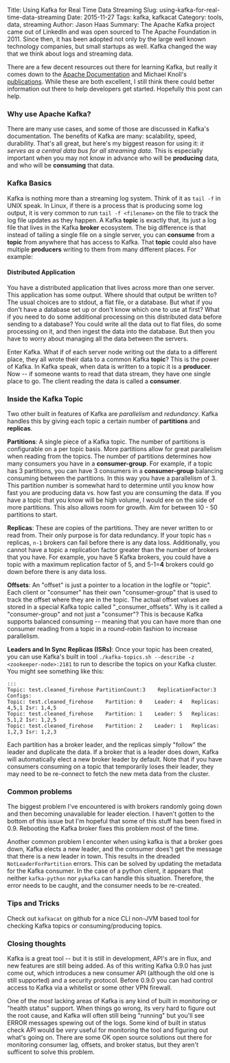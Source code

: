 Title: Using Kafka for Real Time Data Streaming
Slug: using-kafka-for-real-time-data-streaming
Date: 2015-11-27
Tags: kafka, kafkacat
Category: tools, data, streaming
Author: Jason Haas
Summary:  The Apache Kafka project came out of LinkedIn and was open sourced to The Apache Foundation in 2011.  Since then, it has been adopted not only by the large well known technology companies, but small startups as well.  Kafka changed the way that we think about logs and streaming data.

There are a few decent resources out there for learning Kafka, but really it comes down to the [Apache Documentation](http://kafka.apache.org/documentation.html) and Michael Knoll's [publications](http://www.michael-noll.com/blog/2014/08/18/apache-kafka-training-deck-and-tutorial/).  While these are both excellent, I still think there could better information out there to help developers get started.  Hopefully this post can help.

### Why use Apache Kafka?

There are many use cases, and some of those are discussed in Kafka's documentation.  The benefits of Kafka are many:  scalability, speed, durability.  That's all great, but here's my biggest reason for using it:  *it serves as a central data bus for all streaming data*.  This is especially important when you may not know in advance who will be **producing** data, and who will be **consuming** that data.

### Kafka Basics

Kafka is nothing more than a streaming log system.  Think of it as `tail -f` in UNIX speak.  In Linux, if there is a process that is producing some log output, it is very common to run `tail -f <filename>` on the file to track the log file updates as they happen.  A Kafka **topic** is exactly that, its just a log file that lives in the Kafka **broker** ecosystem.  The big difference is that instead of tailing a single file on a single server, you can **consume** from a **topic** from anywhere that has access to Kafka.  That **topic** could also have multiple **producers** writing to them from many different places.  For example:

#### Distributed Application

You have a distributed application that lives across more than one server.  This application has some output.  Where should that output be written to?  The usual choices are to stdout, a flat file, or a database.  But what if you don't have a database set up or don't know which one to use at first?  What if you need to do some additional processing on this distributed data before sending to a database?  You could write all the data out to flat files, do some processing on it, and then ingest the data into the database.  But then you have to worry about managing all the data between the servers.

Enter Kafka.  What if of each server node writing out the data to a different place, they all wrote their data to a common Kafka **topic**?  This is the power of Kafka.  In Kafka speak, when data is written to a topic it is a **producer**.  Now -- if someone wants to read that data stream, they have one single place to go.  The client reading the data is called a **consumer**.

### Inside the Kafka Topic

Two other built in features of Kafka are *parallelism* and *redundancy*.  Kafka handles this by giving each topic a certain number of **partitions** and **replicas**.

**Partitions**:  A single piece of a Kafka topic.  The number of partitions is configurable on a per topic basis.  More partitions allow for great parallelism when reading from the topics.  The number of partitions determines how many consumers you have in a **consumer-group**.  For example, if a topic has 3 partitions, you can have 3 consumers in a **consumer-group** balancing consuming between the partitions.  In this way you have a parallelism of 3.  This partition number is somewhat hard to determine until you know how fast you are producing data vs. how fast you are consuming the data.  If you have a topic that you know will be high volume, I would ere on the side of more partitions.  This also allows room for growth.  Aim for between 10 - 50 partitions to start.

**Replicas**:  These are copies of the partitions.  They are never written to or read from.  Their only purpose is for data redundancy.  If your topic has `n` replicas, `n-1` brokers can fail before there is any data loss.  Additionally, you cannot have a topic a replication factor greater than the number of brokers that you have.  For example, you have 5 Kafka brokers, you could have a topic with a maximum replication factor of 5, and 5-1=**4** brokers could go down before there is any data loss.

**Offsets**:  An "offset" is just a pointer to a location in the logfile or "topic".  Each client or "consumer" has their own "consumer-group" that is used to track the offset where they are in the topic.  The actual offset values are stored in a special Kafka topic called "_consumer_offsets".  Why is it called a "consumer-group" and not just a "consumer"?  This is because Kafka supports balanced consuming -- meaning that you can have more than one consumer reading from a topic in a round-robin fashion to increase parallelism.

**Leaders and In Sync Replicas (ISRs)**:  Once your topic has been created, you can use Kafka's built in tool `./kafka-topics.sh --describe -z <zookeeper-node>:2181` to run to describe the topics on your Kafka cluster.  You might see something like this:

    :::
    Topic: test.cleaned_firehose PartitionCount:3    ReplicationFactor:3 Configs:
    Topic: test.cleaned_firehose    Partition: 0    Leader: 4   Replicas: 4,5,1 Isr: 1,4,5
    Topic: test.cleaned_firehose    Partition: 1    Leader: 5   Replicas: 5,1,2 Isr: 1,2,5
    Topic: test.cleaned_firehose    Partition: 2    Leader: 1   Replicas: 1,2,3 Isr: 1,2,3

Each partition has a broker leader, and the replicas simply "follow" the leader and duplicate the data.  If a broker that is a leader does down, Kafka will automatically elect a new broker leader by default.  Note that if you have consumers consuming on a topic that temporarily loses their leader, they may need to be re-connect to fetch the new meta data from the cluster.

### Common problems

The biggest problem I've encountered is with brokers randomly going down and then becoming unavailable for leader election.  I haven't gotten to the bottom of this issue but I'm hopeful that some of this stuff has been fixed in 0.9.  Rebooting the Kafka broker fixes this problem most of the time.

Another common problem I enconter when using kafka is that a broker goes down, Kafka elects a new leader, and the consumer does't get the message that there is a new leader in town.  This results in the dreaded `NotLeaderForPartition` errors.  This can be solved by updating the metadata for the Kafka consumer.  In the case of a python client, it appears that neither `kafka-python` nor `pykafka` can handle this situation.  Therefore, the error needs to be caught, and the consumer needs to be re-created.


### Tips and Tricks

Check out `kafkacat` on github for a nice CLI non-JVM based tool for checking Kafka topics or consuming/producing topics.  

### Closing thoughts

Kafka is a great tool -- but it is still in development, API's are in flux, and new features are still being added.  As of this writing Kafka 0.9.0 has just come out, which introduces a new consumer API (although the old one is still supported) and a security protocol.  Before 0.9.0 you can had control access to Kafka via a whitelist or some other VPN firewall.

One of the _most_ lacking areas of Kafka is any kind of built in monitoring or "health status" support.  When things go wrong, its very hard to figure out the root cause, and Kafka will often still being "running" but you'll see ERROR messages spewing out of the logs.  Some kind of built in status check API would be _very_ useful for monitoring the tool and figuring out what's going on.  There are some OK open source solutions out there for monitoring consumer lag, offsets, and broker status, but they aren't sufficent to solve this problem.